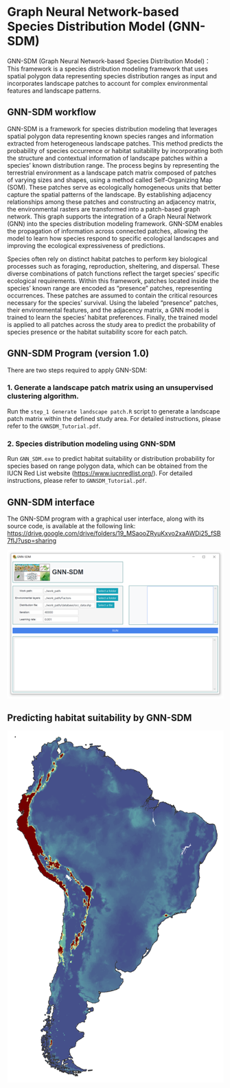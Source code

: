 # Graph Neural Network-based Species Distribution Model (GNN-SDM)

GNN-SDM (Graph Neural Network-based Species Distribution Model)：
This framework is a species distribution modeling framework that uses spatial polygon data representing species distribution ranges as input and incorporates landscape patches to account for complex environmental features and landscape patterns. 

## GNN-SDM workflow
GNN-SDM is a framework for species distribution modeling that leverages spatial polygon data representing known species ranges and information extracted from heterogeneous landscape patches. This method predicts the probability of species occurrence or habitat suitability by incorporating both the structure and contextual information of landscape patches within a species’ known distribution range. The process begins by representing the terrestrial environment as a landscape patch matrix composed of patches of varying sizes and shapes, using a method called Self-Organizing Map (SOM). These patches serve as ecologically homogeneous units that better capture the spatial patterns of the landscape. By establishing adjacency relationships among these patches and constructing an adjacency matrix, the environmental rasters are transformed into a patch-based graph network. This graph supports the integration of a Graph Neural Network (GNN) into the species distribution modeling framework. GNN-SDM enables the propagation of information across connected patches, allowing the model to learn how species respond to specific ecological landscapes and improving the ecological expressiveness of predictions.

Species often rely on distinct habitat patches to perform key biological processes such as foraging, reproduction, sheltering, and dispersal. These diverse combinations of patch functions reflect the target species’ specific ecological requirements. Within this framework, patches located inside the species’ known range are encoded as “presence” patches, representing occurrences. These patches are assumed to contain the critical resources necessary for the species’ survival. Using the labeled “presence” patches, their environmental features, and the adjacency matrix, a GNN model is trained to learn the species’ habitat preferences. Finally, the trained model is applied to all patches across the study area to predict the probability of species presence or the habitat suitability score for each patch.


## GNN-SDM Program (version 1.0)

There are two steps required to apply GNN-SDM:

### 1. Generate a landscape patch matrix using an unsupervised clustering algorithm.

Run the `step_1 Generate landscape patch.R` script to generate a landscape patch matrix within the defined study area. For detailed instructions, please refer to the `GNNSDM_Tutorial.pdf`.

### 2. Species distribution modeling using GNN-SDM

Run `GNN_SDM.exe` to predict habitat suitability or distribution probability for species based on range polygon data, which can be obtained from the IUCN Red List website (https://www.iucnredlist.org/). For detailed instructions, please refer to `GNNSDM_Tutorial.pdf`.

## GNN-SDM interface

The GNN-SDM program with a graphical user interface, along with its source code, is available at the following link:
https://drive.google.com/drive/folders/19_MSaooZRyuKxvo2xaAWDi25_fSB7flJ?usp=sharing

![GNNSDM interface](GNNSDM_interface.png)

## Predicting habitat suitability by GNN-SDM

<img src="predictions.png" alt="GNN-SDM Framework" width="600" height="820"/>

